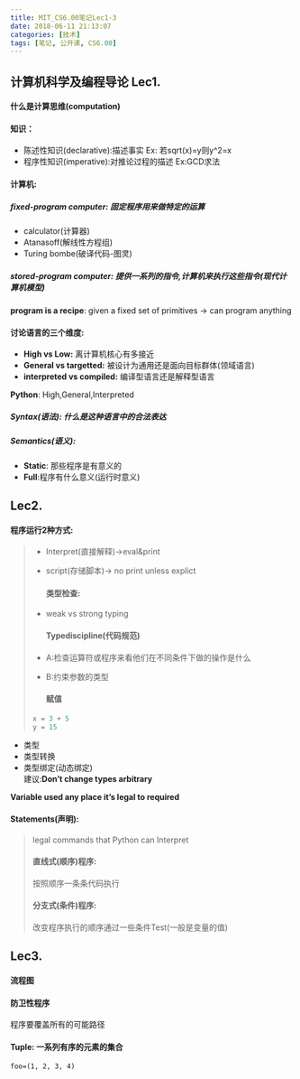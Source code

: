 ```yaml
---
title: MIT_CS6.00笔记Lec1-3
date: 2018-06-11 21:13:07
categories: [技术]
tags: [笔记, 公开课, CS6.00]
---
```

[](#计算机科学及编程导论-Lec1 "计算机科学及编程导论  Lec1.")计算机科学及编程导论 Lec1.
--------------------------------------------------------

#### [](#什么是计算思维-computation "什么是计算思维(computation)")什么是计算思维(computation)

#### [](#知识： "知识：")知识：

*   陈述性知识(declarative):描述事实 Ex: 若sqrt(x)=y则y^2=x
*   程序性知识(imperative):对推论过程的描述 Ex:GCD求法

#### [](#计算机 "计算机:")计算机:

##### [](#fixed-program-computer-固定程序用来做特定的运算 "fixed-program computer:  固定程序用来做特定的运算")fixed-program computer: 固定程序用来做特定的运算

*   calculator(计算器)
*   Atanasoff(解线性方程组)
*   Turing bombe(破译代码-图灵)

##### [](#stored-program-computer-提供一系列的指令-计算机来执行这些指令-现代计算机模型 "stored-program computer: 提供一系列的指令,计算机来执行这些指令(现代计算机模型)")stored-program computer: 提供一系列的指令,计算机来执行这些指令(现代计算机模型)

**program is a recipe**: given a fixed set of primitives -> can program anything

#### [](#讨论语言的三个维度 "讨论语言的三个维度:")讨论语言的三个维度:

*   **High vs Low:** 离计算机核心有多接近
*   **General vs targetted:** 被设计为通用还是面向目标群体(领域语言)
*   **interpreted vs compiled:** 编译型语言还是解释型语言

**Python**: High,General,Interpreted

##### [](#Syntax-语法-什么是这种语言中的合法表达 "Syntax(语法): 什么是这种语言中的合法表达")Syntax(语法): 什么是这种语言中的合法表达

##### [](#Semantics-语义 "Semantics(语义):")Semantics(语义):

*   **Static**: 那些程序是有意义的
*   **Full**:程序有什么意义(运行时意义)

[](#Lec2 "Lec2.")Lec2.
----------------------

#### [](#程序运行2种方式 "程序运行2种方式:")程序运行2种方式:

> *   Interpret(直接解释)->eval&print
> *   script(存储脚本)-> no print unless explict
>     
>     #### [](#类型检查 "类型检查:")类型检查:
>     
> *   weak vs strong typing
>     
>     #### [](#Typediscipline-代码规范 "Typediscipline(代码规范)")Typediscipline(代码规范)
>     
> *   A:检查运算符或程序来看他们在不同条件下做的操作是什么
> *   B:约束参数的类型
>     
>     #### [](#赋值 "赋值")赋值
> ```python
> x = 3 + 5
> y = 15
> ``` 

*   类型
*   类型转换
*   类型绑定(动态绑定)  
    建议:**Don’t change types arbitrary**

**Variable used any place it’s legal to required**

#### [](#Statements-声明 "Statements(声明):")Statements(声明):

> legal commands that Python can Interpret
> 
> #### [](#直线式-顺序-程序 "直线式(顺序)程序:")直线式(顺序)程序:
> 
> 按照顺序一条条代码执行
> 
> #### [](#分支式-条件-程序 "分支式(条件)程序:")分支式(条件)程序:
> 
> 改变程序执行的顺序通过一些条件Test(一般是变量的值)

[](#Lec3 "Lec3.")Lec3.
----------------------

#### [](#流程图 "流程图")流程图

#### [](#防卫性程序 "防卫性程序")防卫性程序

程序要覆盖所有的可能路径

#### [](#Tuple-一系列有序的元素的集合 "Tuple: 一系列有序的元素的集合")Tuple: 一系列有序的元素的集合

`foo=(1, 2, 3, 4)`